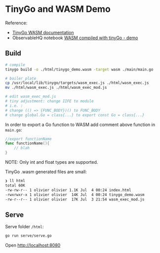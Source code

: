 # TinyGo and WASM Demo

Reference:

- [TinyGo WASM documentation](https://tinygo.org/docs/guides/webassembly/)
- ObservableHQ notebook [WASM compiled with tinyGo - demo](https://observablehq.com/@oscar6echo/wasm-compiled-with-tinygo-demo)

## Build

```bash
# compile
tinygo build -o ./html/tinygo_demo.wasm -target wasm ./main/main.go

# boiler plate
cp /usr/local/lib/tinygo/targets/wasm_exec.js ./html/wasm_exec.js
mv ./html/wasm_exec.js ./html/wasm_exec_mod.js

# edit wasm_exec_mod.js
# tiny adjustment: change IIFE to module
# i.e. :
# change (() => {FUNC_BODY})() to FUNC_BODY
# change global.Go = class{...} to export const Go = class{...}
```

In order to export a Go function to WASM add comment above function in `main.go`:

```go
//export functionName
func functionName(){
    // blah
}
```

NOTE: Only int and float types are supported.

TinyGo .wasm generated files are small:

```bash
❯ ll html
total 60K
-rw-rw-r-- 1 olivier olivier 1.1K Jul  4 00:24 index.html
-rwxrwxr-x 1 olivier olivier  14K Jul  4 00:24 tinygo_demo.wasm
-rw-r--r-- 1 olivier olivier  17K Jul  3 21:54 wasm_exec_mod.js
```

## Serve

Serve folder `/html`:

```bash
go run serve/serve.go
```

Open <http://localhost:8080>
